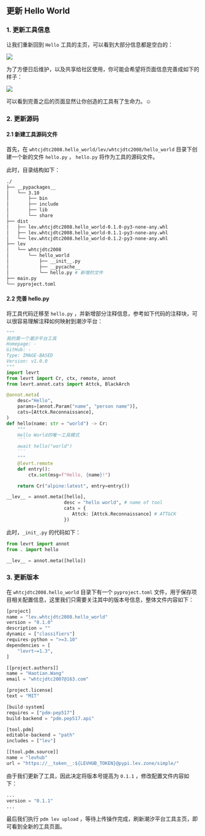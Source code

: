 ## 更新 Hello World

### 1. 更新工具信息

让我们重新回到 `Hello` 工具的主页，可以看到大部分信息都是空白的：

![](https://levimg.s3.cn-northwest-1.amazonaws.com.cn/x/%E6%88%AA%E5%B1%8F2022-05-28+18.19.57.png)

为了方便日后维护，以及共享给社区使用，你可能会希望将页面信息完善成如下的样子：

![](https://levimg.s3.cn-northwest-1.amazonaws.com.cn/x/%E6%88%AA%E5%B1%8F2022-05-28+20.48.26.png)

可以看到完善之后的页面显然让你创造的工具有了生命力。☺

### 2. 更新源码

#### 2.1 新建工具源码文件

首先，在 `whtcjdtc2008.hello_world/lev/whtcjdtc2008/hello_world` 目录下创建一个新的文件 `hello.py` ， `hello.py` 将作为工具的源码文件。

此时，目录结构如下：
```bash
./
├── __pypackages__
│   └── 3.10
│       ├── bin
│       ├── include
│       ├── lib
│       └── share
├── dist
│   ├── lev.whtcjdtc2008.hello_world-0.1.0-py3-none-any.whl
│   ├── lev.whtcjdtc2008.hello_world-0.1.1-py3-none-any.whl
│   └── lev.whtcjdtc2008.hello_world-0.1.2-py3-none-any.whl
├── lev
│   └── whtcjdtc2008
│       └── hello_world
│           ├── __init__.py
│           ├── __pycache__
│           └── hello.py # 新增的文件
├── main.py
└── pyproject.toml
```

#### 2.2 完善 hello.py

将工具代码迁移至 `hello.py` ，并新增部分注释信息，参考如下代码的注释块，可以很容易理解注释如何映射到潮汐平台：

```python
"""
我的第一个潮汐平台工具
Homepage: -
GitHub: -
Type: IMAGE-BASED
Version: v1.0.0
"""
import levrt
from levrt import Cr, ctx, remote, annot
from levrt.annot.cats import Attck, BlackArch

@annot.meta(
    desc="Hello",
    params=[annot.Param("name", "person name")],
    cats=[Attck.Reconnaissance],
)
def hello(name: str = "world") -> Cr:
    """
    Hello World的唯一工具模式
    ```
    await hello("world")
    ```
    """
    @levrt.remote
    def entry():
        ctx.set(msg=f"Hello, {name}!")

    return Cr("alpine:latest", entry=entry())

__lev__ = annot.meta([hello],
                     desc = "hello world", # name of tool
                     cats = {
                        Attck: [Attck.Reconnaissance] # ATT&CK
                     })
```

此时，`_init_.py` 的代码如下：

```python
from levrt import annot
from . import hello

__lev__ = annot.meta([hello])
```

### 3. 更新版本

在 `whtcjdtc2008.hello_world` 目录下有一个 `pyproject.toml` 文件，用于保存项目相关配置信息，这里我们只需要关注其中的版本号信息，整体文件内容如下：

```python
[project]
name = "lev.whtcjdtc2008.hello_world"
version = "0.1.0"
description = ""
dynamic = ["classifiers"]
requires-python = ">=3.10"
dependencies = [
    "levrt~=1.3",
]

[[project.authors]]
name = "Haotian.Wang"
email = "whtcjdtc2007@163.com"

[project.license]
text = "MIT"

[build-system]
requires = ["pdm-pep517"]
build-backend = "pdm.pep517.api"

[tool.pdm]
editable-backend = "path"
includes = ["lev"]

[[tool.pdm.source]]
name = "levhub"
url = "https://__token__:${LEVHUB_TOKEN}@pypi.lev.zone/simple/"
```

由于我们更新了工具，因此决定将版本号提高为 `0.1.1` ，修改配置文件内容如下：

```python
...
version = "0.1.1"
...
```

最后我们执行 `pdm lev upload` ，等待上传操作完成，刷新潮汐平台工具主页，即可看到全新的工具页面。
